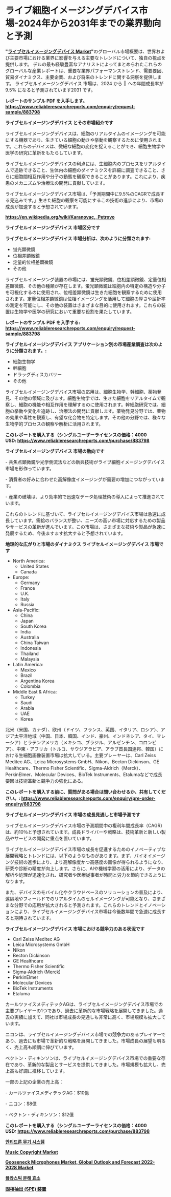 <p><h1>ライブ細胞イメージングデバイス市場-2024年から2031年までの業界動向と予測</h1></p><p><strong>"<a href="https://www.reliableresearchreports.com/live-cell-imaging-devices-r883798">ライブセルイメージングデバイス Market</a>"</strong>のグローバル市場概要は、世界および主要市場における業界に影響を与える主要なトレンドについて、独自の視点を提供します。 デルの最も経験豊富なアナリストによってまとめられたこれらのグローバルな産業レポートは、重要な業界パフォーマンストレンド、需要要因、貿易ダイナミクス、主要企業、および将来のトレンドに関する洞察を提供します。 ライブセルイメージングデバイス 市場は、2024 から || への年間成長率が9.5% になると予測されています2031 です。</p>
<p><strong>レポートのサンプル PDF を入手します。</strong><strong><a href="https://www.reliableresearchreports.com/enquiry/request-sample/883798">https://www.reliableresearchreports.com/enquiry/request-sample/883798</a></strong></p>
<p><strong>ライブセルイメージングデバイス とその市場紹介です</strong></p>
<p><p>ライブセルイメージングデバイスは、細胞のリアルタイムのイメージングを可能にする機器であり、生きている細胞の動きや挙動を観察するために使用されます。これらのデバイスは、微細な細胞の変化を捉えることができ、細胞生物学や医学の研究に革新をもたらしています。</p><p>ライブセルイメージングデバイスの利点には、生細胞内のプロセスをリアルタイムで追跡できること、生体内の細胞のダイナミクスを詳細に調査できること、さらに細胞間相互作用や分子の動態を観察できることがあります。これにより、疾患のメカニズムや治療法の開発に貢献しています。</p><p>ライブセルイメージングデバイス市場は、「予測期間中に9.5%のCAGRで成長する見込みです。」生きた細胞の観察を可能にするこの技術の進歩により、市場の成長が加速すると予想されています。</p><a href="https://en.wikipedia.org/wiki/Karanovac,_Petrovo"></a></p>
<p><strong><a href="https://en.wikipedia.org/wiki/Karanovac,_Petrovo">https://en.wikipedia.org/wiki/Karanovac,_Petrovo</a></strong></p>
<p><strong>ライブセルイメージングデバイス&nbsp;市場区分です</strong><strong></strong></p>
<p><strong>ライブセルイメージングデバイス 市場分析は、次のように分類されます:</strong>&nbsp;</p>
<p><ul><li>蛍光顕微鏡</li><li>位相差顕微鏡</li><li>定量的位相差顕微鏡</li><li>その他</li></ul></p>
<p><p>ライブセルイメージング装置の市場には、蛍光顕微鏡、位相差顕微鏡、定量位相差顕微鏡、その他の種類が存在します。蛍光顕微鏡は細胞内の特定の構造や分子を可視化するのに使用され、位相差顕微鏡は生きた細胞を観察するために使用されます。定量位相差顕微鏡は位相イメージングを活用して細胞の厚さや屈折率の測定を可能にし、その他の装置はさまざまな目的に使用されます。これらの装置は生物学や医学の研究において重要な役割を果たしています。</p></p>
<p><strong>レポートのサンプル PDF を入手する: <a href="https://www.reliableresearchreports.com/enquiry/request-sample/883798">https://www.reliableresearchreports.com/enquiry/request-sample/883798</a></strong></p>
<p><strong> ライブセルイメージングデバイス アプリケーション別の市場産業調査は次のように分類されます。:</strong></p>
<p><ul><li>細胞生物学</li><li>幹細胞</li><li>ドラッグディスカバリー</li><li>その他</li></ul></p>
<p><p>ライブセルイメージングデバイス市場の応用は、細胞生物学、幹細胞、薬物発見、その他の領域に及びます。細胞生物学では、生きた細胞をリアルタイムで観察し、細胞の機能や相互作用を理解するのに使用されます。幹細胞研究では、細胞の挙動や変化を追跡し、治療法の開発に貢献します。薬物発見分野では、薬物の効果や毒性を観察し、有望な化合物を特定します。その他の分野では、様々な生物学的プロセスの観察や解析に活用されます。</p></p>
<p><strong>このレポートを購入する（シングルユーザーライセンスの価格：4000 USD:</strong><strong>&nbsp;<a href="https://www.reliableresearchreports.com/purchase/883798">https://www.reliableresearchreports.com/purchase/883798</a></strong></p>
<p><strong>ライブセルイメージングデバイス 市場の動向です</strong></p>
<p><p>- 共焦点顕微鏡や光学側流法などの新興技術がライブ細胞イメージングデバイス市場を形作っています。</p><p>- 消費者の好みに合わせた高解像度イメージングが需要の増加につながっています。</p><p>- 産業の破壊は、より効率的で迅速なデータ処理技術の導入によって推進されています。</p><p>これらのトレンドに基づいて、ライブセルイメージングデバイス市場は急速に成長しています。需給のバランスが整い、ニーズの高い市場に対応するための製品やサービスの革新が進んでいます。この市場は、さまざまな技術や製品が急速に発展するため、今後ますます拡大すると予想されています。</p></p>
<p><strong>地理的な広がりと市場のダイナミクス ライブセルイメージングデバイス 市場です</strong></p>
<p><ul>
    <li>
        North America:
        <ul>
            <li>United States</li>
            <li>Canada</li>
        </ul>
    </li>
    <li>
        Europe:
        <ul>
            <li>Germany</li>
            <li>France</li>
            <li>U.K.</li>
            <li>Italy</li>
            <li>Russia</li>
        </ul>
    </li>
    <li>
        Asia-Pacific:
        <ul>
            <li>China</li>
            <li>Japan</li>
            <li>South Korea</li>
            <li>India</li>
            <li>Australia</li>
            <li>China Taiwan</li>
            <li>Indonesia</li>
            <li>Thailand</li>
            <li>Malaysia</li>
        </ul>
    </li>
    <li>
        Latin America:
        <ul>
            <li>Mexico</li>
            <li>Brazil</li>
            <li>Argentina Korea</li>
            <li>Colombia</li>
        </ul>
    </li>
    <li>
        Middle East & Africa:
        <ul>
            <li>Turkey</li>
            <li>Saudi</li>
            <li>Arabia</li>
            <li>UAE</li>
            <li>Korea</li>
        </ul>
    </li>
    </ul></p>
<p><p>北米（米国、カナダ）、欧州（ドイツ、フランス、英国、イタリア、ロシア）、アジア太平洋地域（中国、日本、韓国、インド、豪州、インドネシア、タイ、マレーシア）とラテンアメリカ（メキシコ、ブラジル、アルゼンチン、コロンビア）、中東・アフリカ（トルコ、サウジアラビア、アラブ首長国連邦、韓国）における生細胞画像装置市場は拡大している。主要プレーヤーは、Carl Zeiss Meditec AG、Leica Microsystems GmbH、Nikon、Becton Dickinson、GE Healthcare、Thermo Fisher Scientific、Sigma-Aldrich（Merck）、PerkinElmer、Molecular Devices、BioTek Instruments、Etalumaなどで成長要因は技術革新と競争力の強化にある。</p></p>
<p><strong>このレポートを購入する前に、質問がある場合は問い合わせるか、共有してください。:&nbsp;<a href="https://www.reliableresearchreports.com/enquiry/pre-order-enquiry/883798">https://www.reliableresearchreports.com/enquiry/pre-order-enquiry/883798</a></strong></p>
<p><strong>ライブセルイメージングデバイス 市場の成長見通しと市場予測です</strong></p>
<p><p>ライブセルイメージングデバイス市場の予測期間中の複利年間成長率（CAGR）は、約10％と予想されています。成長ドライバーや戦略は、技術革新と新しい製品やサービスの開発に重点を置いています。</p><p>ライブセルイメージングデバイス市場の成長を促進するためのイノベーティブな展開戦略とトレンドには、以下のようなものがあります。まず、バイオイメージング技術の進歩により、より高解像度かつ高感度の画像が得られるようになり、研究や診断の精度が向上します。さらに、AIや機械学習の活用により、データの解析や処理が迅速化され、研究者や医療従事者が時間と労力を節約できるようになります。</p><p>また、デバイスのモバイル化やクラウドベースのソリューションの普及により、遠隔地やフィールドでのリアルタイムのセルイメージングが可能となり、さまざまな分野での応用が拡大されると予測されます。これらのトレンドとイノベーションにより、ライブセルイメージングデバイス市場は今後数年間で急速に成長すると期待されています。</p></p>
<p><strong>ライブセルイメージングデバイス 市場における競争力のある状況です</strong></p>
<p><ul><li>Carl Zeiss Meditec AG</li><li>Leica Microsystems GmbH</li><li>Nikon</li><li>Becton Dickinson</li><li>GE Healthcare</li><li>Thermo Fisher Scientific</li><li>Sigma-Aldrich (Merck)</li><li>PerkinElmer</li><li>Molecular Devices</li><li>BioTek Instruments</li><li>Etaluma</li></ul></p>
<p><p>カールツァイスメディテックAGは、ライブセルイメージングデバイス市場での主要プレイヤーの1つであり、過去に革新的な市場戦略を展開してきました。過去の実績に加えて、同社は市場成長の見通しも非常に高く、市場規模も拡大しています。</p><p>ニコンは、ライブセルイメージングデバイス市場での競争力のあるプレイヤーであり、過去にも市場で革新的な戦略を展開してきました。市場成長の展望も明るく、売上高も順調に伸びています。</p><p>ベクトン・ディキンソンは、ライブセルイメージングデバイス市場での重要な存在であり、革新的な製品とサービスを提供してきました。市場規模も拡大し、売上高も好調に推移しています。</p><p>一部の上記の企業の売上高：</p><p>- カールツァイスメディテックAG：$10億</p><p>- ニコン：$8億</p><p>- ベクトン・ディキンソン：$12億</p></p>
<p><strong>このレポートを購入する（シングルユーザーライセンスの価格：4000 USD:</strong>&nbsp;<strong><a href="https://www.reliableresearchreports.com/purchase/883798">https://www.reliableresearchreports.com/purchase/883798</a></strong></p>
<p><strong><p><a href="https://github.com/LuckeyCorbin/Market-Research-Report-List-2/blob/main/5995336108047.md">안티드론 무기 시스템</a></p><p><a href="https://github.com/ksleyeze/Market-Research-Report-List-1/blob/main/music-copyright-market.md">Music Copyright Market</a></p><p><a href="https://issuu.com/reportprime-2/docs/gooseneck-microphones-market-global_b5ba05c3a38eeb">Gooseneck Microphones Market, Global Outlook and Forecast 2022-2028 Market</a></p><p><a href="https://github.com/shampaakter36/Market-Research-Report-List-2/blob/main/7495853108046.md">플라스틱 분해 효소</a></p><p><a href="https://github.com/DanykaKilback/Market-Research-Report-List-2/blob/main/857250787236.md">固相抽出 (SPE) 装置</a></p></strong></p>
